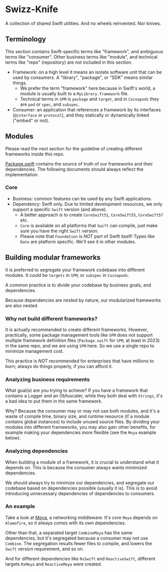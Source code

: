 # Swizz-Knife

A collection of shared Swift utilities. And no wheels reinvented. Nor knives.

## Terminology

This section contains Swift-specific terms like "framework", and ambiguous terms like "consumer". Other business terms like "module", and technical terms like "repo" (repository) are not included in this section.

- Framework: on a high level it means an isolate software unit that can be used by consumers. A "library", "package", or "SDK" means similar things.
  - We prefer the term "framework" here because in Swift's world, a module is usually built to a `MyLibrary.framework` file.
  - Technical terms in `SPM` is `package` and `target`, and in `Cocoapods` they are `pod` or `spec`, and `subspec`.
- Consumer: an application that references a framework by its interfaces (`@interface` or `protocol`), and they statically or dynamically linked ("embed" or not).

## Modules

Please read the next section for the guideline of creating different frameworks inside this repo.

[Package.swift](./Package.swift) contains the source of truth of our frameworks and their dependencies. The following documents should always reflect the implementation.

### Core

- Business: common features can be used by any Swift applications.
- Dependency: Swift only. Due to limited development resources, we only support a specific `Swift` version (and above).
  - A better approach is to create `CoreSwift51`, `CoreSwift55`, `CoreSwift57` etc.
  - `Core` is available on all platforms that `Swift` can compile, just make sure you have the right `Swift` version.
  - Please note that `Foundation` is *NOT* part of Swift itself! Types like `Date` are platform specific. We'll see it in other modules.

## Building modular frameworks

It is preferred to segregate your framework codebase into different modules. It could be `targets` in `SPM`, or `subspec` in `Cocoapods`.

A common practice is to divide your codebase by business goals, and dependencies.

Because dependencies are nested by nature, our modularized frameworks are also nested.

### Why not build different frameworks?

It is actually recommended to create different frameworks. However, practically, some package management tools like `SPM` does not support multiple framework definition files (`Package.swift` for `SPM`, at least in 2023) in the same repo, and we are using `SPM` here. So we use a single repo to minimize management cost.

This practice is *NOT* recommended for enterprises that have millions to burn; always do things properly, if you can afford it.

### Analyzing business requirements

What goal(s) are you trying to achieve? If you have a framework that contains a Logger and an Obfuscater, while they both deal with `Strings`, it's a bad idea to put them in the same framework.

Why? Because the consumer may or may not use both modules, and it's a waste of compile time, binary size, and runtime resource (if a module contains global instances) to include unused source files. By dividing your modules into different frameworks, you may also gain other benefits, for example making your dependencies more flexible (see the `Moya` example below).

### Analyzing dependencies

When building a module of a framework, it is crucial to understand what it depends on. This is because the consumer always wants minimized dependencies.

We should always try to minimize our dependencies, and segregate our codebase based on dependencies possible (usually it is). This is to avoid introducing unnecessary dependencies of dependencies to consumers.

### An example

Take a look at [Moya](https://github.com/Moya/Moya#moya-version-vs-swift-version), a networking middleware. It's core `Moya` depends on `Alamofire`, so it always comes with its own dependencies.

Other than that, a separated target `CombineMoya` has the same dependencies, but it's segregated because a consumer may not use `Combine`. The segregation results fewer files to compile, and lowers the `Swift` version requirement, and so on.

And for different dependencies like `RxSwift` and `ReactiveSwift`, different targets `RxMoya` and `ReactiveMoya` were created.
